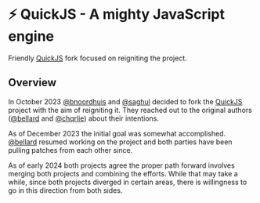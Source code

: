 # ⚡️ QuickJS - A mighty JavaScript engine

Friendly [QuickJS](https://github.com/bellard/quickjs) fork focused on reigniting the project.

## Overview

In October 2023 [@bnoordhuis] and [@saghul] decided to fork the [QuickJS](https://github.com/bellard/quickjs) project with
the aim of reigniting it. They reached out to the original authors ([@bellard] and [@chqrlie])
about their intentions.

As of December 2023 the initial goal was somewhat accomplished. [@bellard] resumed working on
the project and both parties have been pulling patches from each other since.

As of early 2024 both projects agree the proper path forward involves merging both projects
and combining the efforts. While that may take a while, since both projects diverged in certain
areas, there is willingness to go in this direction from both sides.

[QuickJS]: https://bellard.org/quickjs
[@bellard]: https://github.com/bellard
[@bnoordhuis]: https://github.com/bnoordhuis
[@chqrlie]: https://github.com/chqrlie
[@saghul]: https://github.com/saghul
